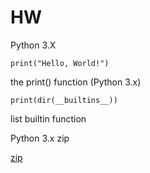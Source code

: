 # HW

Python 3.X
```
print("Hello, World!")
```
the print() function (Python 3.x)
```
print(dir(__builtins__))
```

list builtin function

Python 3.x zip


[zip](https://github.com/jc200616/HW/blob/main/python3%20zip.md)
